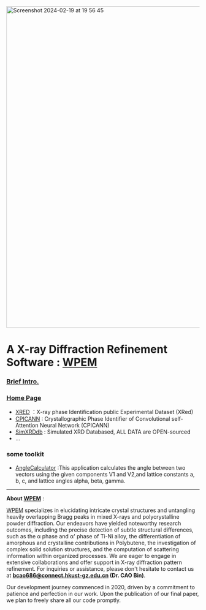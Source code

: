 <img width="840" alt="Screenshot 2024-02-19 at 19 56 45" src="https://github.com/WPEM/.github/assets/86995074/aa7a74f6-61b3-4645-8533-8abb70d30ee6">

# A X-ray Diffraction Refinement Software : [WPEM](https://github.com/Bin-Cao/WPEM)

### [Brief Intro.](https://github.com/Bin-Cao/WPEM/blob/main/intro/WPEM%20%20AI%20XRD%20analyzer.pdf)

### [Home Page](https://github.com/Bin-Cao/WPEM)

+ [XRED](https://github.com/WPEM/XRED) ：X-ray phase Identification public Experimental Dataset (XRed)
+ [CPICANN](https://github.com/WPEM/CPICANN) : Crystallographic Phase Identifier of Convolutional self-Attention Neural Network (CPICANN)
+ [SimXRDdb](https://github.com/Bin-Cao/SimXRDdb/tree/main) : Simulated XRD Databased, ALL DATA are OPEN-sourced
+ ...
  

### some toolkit
+ [AngleCalculator](https://github.com/Bin-Cao/WPEM/tree/main/AngleCalculator) :This application calculates the angle between two vectors using the given components V1 and V2,and lattice constants a, b, c, and lattice angles alpha, beta, gamma.

---
**About [WPEM](https://github.com/Bin-Cao/WPEM)** :

[WPEM](https://github.com/Bin-Cao/WPEM) specializes in elucidating intricate crystal structures and untangling heavily overlapping Bragg peaks in mixed X-rays and polycrystalline powder diffraction. Our endeavors have yielded noteworthy research outcomes, including the precise detection of subtle structural differences, such as the α phase and α' phase of Ti-Ni alloy, the differentiation of amorphous and crystalline contributions in Polybutene, the investigation of complex solid solution structures, and the computation of scattering information within organized processes. We are eager to engage in extensive collaborations and offer support in X-ray diffraction pattern refinement. For inquiries or assistance, please don't hesitate to contact us at **bcao686@connect.hkust-gz.edu.cn (Dr. CAO Bin)**.

Our development journey commenced in 2020, driven by a commitment to patience and perfection in our work. Upon the publication of our final paper, we plan to freely share all our code promptly.

